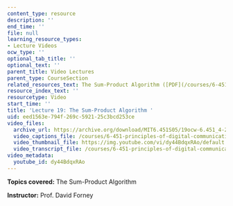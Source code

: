 ```yaml
---
content_type: resource
description: ''
end_time: ''
file: null
learning_resource_types:
- Lecture Videos
ocw_type: ''
optional_tab_title: ''
optional_text: ''
parent_title: Video Lectures
parent_type: CourseSection
related_resources_text: The Sum-Product Algorithm ([PDF](/courses/6-451-principles-of-digital-communication-ii-spring-2005/resources/chap12))
resource_index_text: ''
resourcetype: Video
start_time: ''
title: 'Lecture 19: The Sum-Product Algorithm '
uid: eed1563e-794f-269c-5921-25c3bcd253ce
video_files:
  archive_url: https://archive.org/download/MIT6.451S05/19ocw-6.451_4-261-20apr2005-220k.mp4
  video_captions_file: /courses/6-451-principles-of-digital-communication-ii-spring-2005/f197ca86d10053f2aa91a53f0085b4b3_dy44BdqxRAo.vtt
  video_thumbnail_file: https://img.youtube.com/vi/dy44BdqxRAo/default.jpg
  video_transcript_file: /courses/6-451-principles-of-digital-communication-ii-spring-2005/e7d4844c93a7d1f826d32f23cc5b4da6_dy44BdqxRAo.pdf
video_metadata:
  youtube_id: dy44BdqxRAo
---
```


**Topics covered:** The Sum-Product Algorithm

**Instructor:** Prof. David Forney

